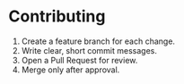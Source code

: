 # Contributing
1. Create a feature branch for each change.
2. Write clear, short commit messages.
3. Open a Pull Request for review.
4. Merge only after approval.
